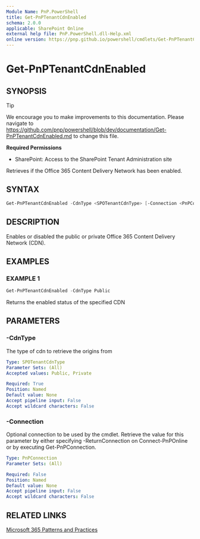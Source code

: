 ```yaml
---
Module Name: PnP.PowerShell
title: Get-PnPTenantCdnEnabled
schema: 2.0.0
applicable: SharePoint Online
external help file: PnP.PowerShell.dll-Help.xml
online version: https://pnp.github.io/powershell/cmdlets/Get-PnPTenantCdnEnabled.html
---
```

 
# Get-PnPTenantCdnEnabled

## SYNOPSIS

> [!TIP]
> We encourage you to make improvements to this documentation. Please navigate to https://github.com/pnp/powershell/blob/dev/documentation/Get-PnPTenantCdnEnabled.md to change this file.


**Required Permissions**

* SharePoint: Access to the SharePoint Tenant Administration site

Retrieves if the Office 365 Content Delivery Network has been enabled.

## SYNTAX

```powershell
Get-PnPTenantCdnEnabled -CdnType <SPOTenantCdnType> [-Connection <PnPConnection>] [<CommonParameters>]
```

## DESCRIPTION
Enables or disabled the public or private Office 365 Content Delivery Network (CDN).

## EXAMPLES

### EXAMPLE 1
```powershell
Get-PnPTenantCdnEnabled -CdnType Public
```

Returns the enabled status of the specified CDN

## PARAMETERS

### -CdnType
The type of cdn to retrieve the origins from

```yaml
Type: SPOTenantCdnType
Parameter Sets: (All)
Accepted values: Public, Private

Required: True
Position: Named
Default value: None
Accept pipeline input: False
Accept wildcard characters: False
```

### -Connection
Optional connection to be used by the cmdlet. Retrieve the value for this parameter by either specifying -ReturnConnection on Connect-PnPOnline or by executing Get-PnPConnection.

```yaml
Type: PnPConnection
Parameter Sets: (All)

Required: False
Position: Named
Default value: None
Accept pipeline input: False
Accept wildcard characters: False
```

## RELATED LINKS

[Microsoft 365 Patterns and Practices](https://aka.ms/m365pnp)

